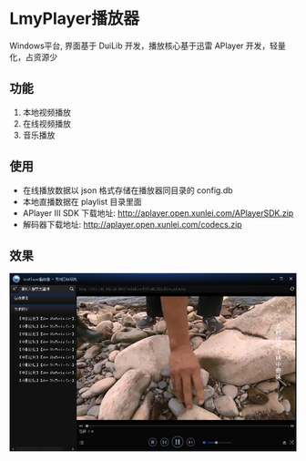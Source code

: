 # LmyPlayer播放器

Windows平台, 界面基于 DuiLib 开发，播放核心基于迅雷 APlayer 开发，轻量化，占资源少

## 功能

1. 本地视频播放
2. 在线视频播放
3. 音乐播放

## 使用

- 在线播放数据以 json 格式存储在播放器同目录的 config.db 
- 本地直播数据在 playlist 目录里面 
- APlayer III SDK 下载地址: http://aplayer.open.xunlei.com/APlayerSDK.zip 
- 解码器下载地址: http://aplayer.open.xunlei.com/codecs.zip 

## 效果

![效果图](./img/pic.jpg)
